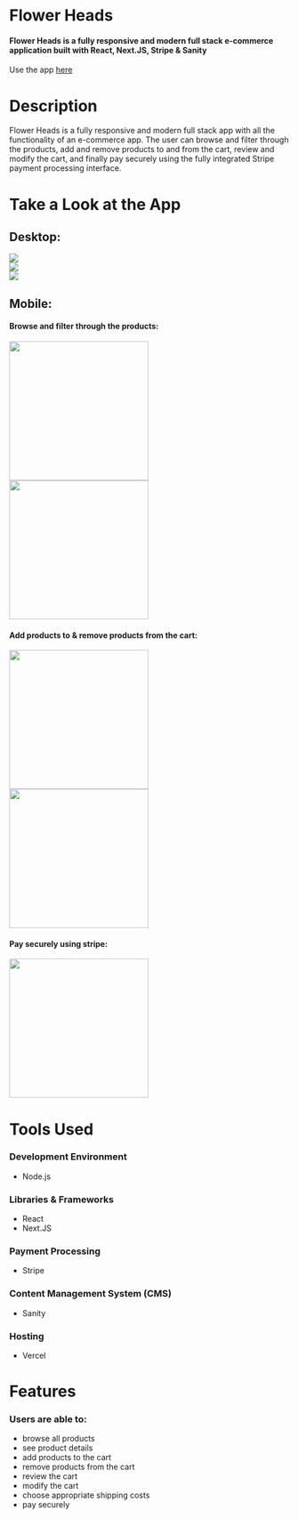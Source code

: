 # Flower Heads 

#### Flower Heads is a fully responsive and modern full stack e-commerce application built with React, Next.JS, Stripe & Sanity

Use the app [here](https://flowerheads-ecom-app.vercel.app)

# Description
Flower Heads is a fully responsive and modern full stack app with all the functionality of an e-commerce app. The user can browse and filter through the products, add and remove products to and from the cart, review and modify the cart, and finally pay securely using the fully integrated Stripe payment processing interface. 

 
# Take a Look at the App

## Desktop:

<img src="readme-images/desktop_2.png" />
<br>
<img src="readme-images/desktop_3.png" />
<br>
<img src="readme-images/desktop_4.png" />

## Mobile:

#### Browse and filter through the products:

<kbd>
<img src="readme-images/mobile5.png" width="250"/>
</kbd>
<kbd>
<img src="readme-images/mobile1.png" width="250"/>
</kbd>

#### Add products to & remove products from the cart:
<kbd>
<img src="readme-images/mobile2.png" width="250"/>
</kbd>
<kbd>
<img src="readme-images/mobile3.png" width="250"/>
</kbd>

#### Pay securely using stripe:
<kbd>
<img src="readme-images/mobile4.png" width="250"/>
</kbd>

# Tools Used

### Development Environment
* Node.js

### Libraries & Frameworks
* React 
* Next.JS

### Payment Processing
* Stripe

### Content Management System (CMS)
* Sanity

### Hosting 
* Vercel

# Features

### Users are able to:

* browse all products
* see product details
* add products to the cart
* remove products from the cart
* review the cart
* modify the cart
* choose appropriate shipping costs
* pay securely 
